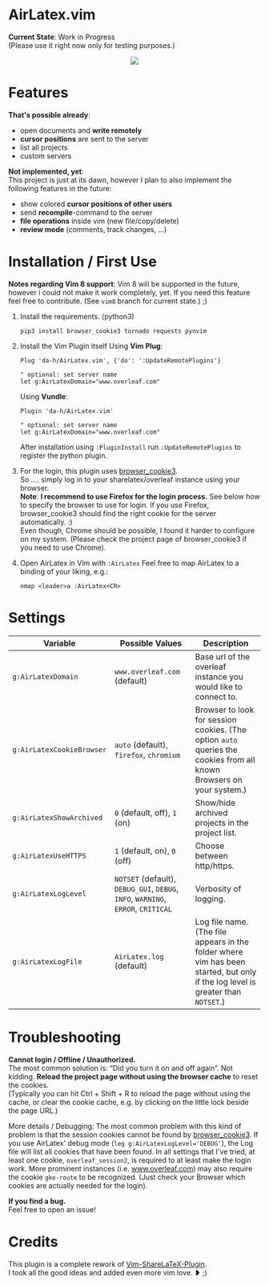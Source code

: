AirLatex.vim
============
**Current State**: Work in Progress  
(Please use it right now only for testing purposes.)

<p align="center">
  <img src="https://raw.githubusercontent.com/da-h/AirLatex.vim/master/screenshot.png">
</p>

Features
========
**That's possible already**:
- open documents and **write remotely**
- **cursor positions** are sent to the server
- list all projects
- custom servers

**Not implemented, yet**:  
This project is just at its dawn, however I plan to also implement the following features in the future:
- show colored **cursor positions of other users**
- send **recompile**-command to the server
- **file operations** inside vim (new file/copy/delete)
- **review mode** (comments, track changes, ...)



Installation / First Use
========================
**Notes regarding Vim 8 support**: Vim 8 will be supported in the future, however i could not make it work completely, yet. If you need this feature feel free to contribute. (See `vim8` branch for current state.) ;)

1. Install the requirements. (python3)
    ```
    pip3 install browser_cookie3 tornado requests pynvim
    ```
2. Install the Vim Plugin itself
    Using **Vim Plug**:
    ```
	Plug 'da-h/AirLatex.vim', {'do': ':UpdateRemotePlugins'}

    " optional: set server name
    let g:AirLatexDomain="www.overleaf.com"
    ```
    
    Using **Vundle**:
    ```
	Plugin 'da-h/AirLatex.vim'

    " optional: set server name
    let g:AirLatexDomain="www.overleaf.com"
    ```
    After installation using `:PluginInstall` run `:UpdateRemotePlugins` to register the python plugin.
3. For the login, this plugin uses [browser_cookie3](https://github.com/borisbabic/browser_cookie3).  
So .... simply log in to your sharelatex/overleaf instance using your browser.  
**Note**: **I recommend to use Firefox for the login process.** See below how to specify the browser to use for login. If you use Firefox, browser_cookie3 should find the right cookie for the server automatically. :)  
Even though, Chrome should be possible, I found it harder to configure on my system. (Please check the project page of browser_cookie3 if you need to use Chrome).
4. Open AirLatex in Vim with `:AirLatex`
Feel free to map AirLatex to a binding of your liking, e.g.:
   ```
   nmap <leader>a :AirLatex<CR>
   ```

Settings
========

Variable | Possible Values | Description
-------- | --------------- | -----------
`g:AirLatexDomain` | `www.overleaf.com` (default) | Base url of the overleaf instance you would like to connect to.
`g:AirLatexCookieBrowser` | `auto` (default), `firefox`, `chromium` | Browser to look for session cookies. (The option `auto` queries the cookies from all known Browsers on your system.)
`g:AirLatexShowArchived` | `0` (default, off), `1` (on) | Show/hide archived projects in the project list.
`g:AirLatexUseHTTPS` | `1` (default, on), `0` (off) | Choose between http/https.
`g:AirLatexLogLevel` | `NOTSET` (default), `DEBUG_GUI`, `DEBUG`, `INFO`, `WARNING`, `ERROR`, `CRITICAL` | Verbosity of logging.
`g:AirLatexLogFile` | `AirLatex.log` (default)  | Log file name. (The file appears in the folder where vim has been started, but only if the log level is greater than `NOTSET`.)


Troubleshooting
===============
**Cannot login / Offline / Unauthorized.**  
The most common solution is: “Did you turn it on and off again“. Not kidding. **Reload the project page without using the browser cache** to reset the cookies.  
(Typically you can hit Ctrl + Shift + R to reload the page without using the cache, or clear the cookie cache, e.g. by clicking on the little lock beside the page URL.)

More details / Debugging:
The most common problem with this kind of problem is that the session cookies cannot be found by [browser_cookie3](https://github.com/borisbabic/browser_cookie3). If you use AirLatex' debug mode (`leg g:AirLatexLogLevel='DEBUG'`), the Log file will list all cookies that have been found. In all settings that I've tried, at least one cookie, `overleaf_session2`, is required to at least make the login work. More prominent instances (i.e. www.overleaf.com) may also require the cookie `gke-route` to be recognized. (Just check your Browser which cookies are actually needed for the login).

**If you find a bug.**  
Feel free to open an issue!


Credits
=======
This plugin is a complete rework of [Vim-ShareLaTeX-Plugin](https://www.github.com/thomashn/Vim-ShareLaTeX-Plugin).  
I took all the good ideas and added even more vim love. ❥ ;)

